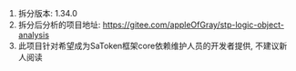1. 拆分版本: 1.34.0
2. 拆分后分析的项目地址: https://gitee.com/appleOfGray/stp-logic-object-analysis
3. 此项目针对希望成为SaToken框架core依赖维护人员的开发者提供, 不建议新人阅读